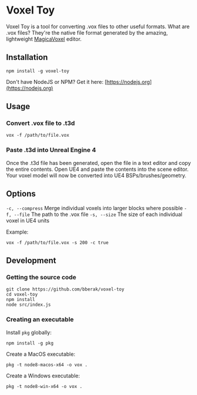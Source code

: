 # Voxel Toy

Voxel Toy is a tool for converting .vox files to other useful formats. What are .vox files? They're the native file format generated by the amazing, lightweight [MagicaVoxel](https://ephtracy.github.io/) editor.

## Installation

```
npm install -g voxel-toy
```

Don't have NodeJS or NPM? Get it here: [https://nodejs.org](https://nodejs.org)

## Usage

### Convert .vox file to .t3d

```
vox -f /path/to/file.vox
```

### Paste .t3d into Unreal Engine 4

Once the .t3d file has been generated, open the file in a text editor and copy the entire contents. Open UE4 and paste the contents into the scene editor. Your voxel model will now be converted into UE4 BSPs/brushes/geometry.

## Options

`-c, --compress` Merge individual voxels into larger blocks where possible
`-f, --file` The path to the .vox file
`-s, --size` The size of each individual voxel in UE4 units

Example:

`vox -f /path/to/file.vox -s 200 -c true`

## Development

### Getting the source code

```
git clone https://github.com/bberak/voxel-toy
cd voxel-toy
npm install
node src/index.js
```

### Creating an executable

Install `pkg` globally:

```
npm install -g pkg
```

Create a MacOS executable:

```
pkg -t node8-macos-x64 -o vox .
```

Create a Windows executable:

```
pkg -t node8-win-x64 -o vox .
```